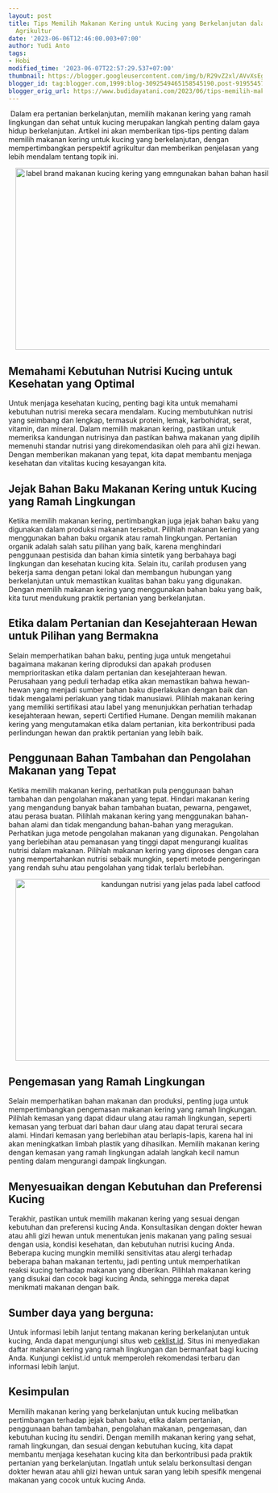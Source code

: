 ```yaml
---
layout: post
title: Tips Memilih Makanan Kering untuk Kucing yang Berkelanjutan dalam Perspektif
  Agrikultur
date: '2023-06-06T12:46:00.003+07:00'
author: Yudi Anto
tags:
- Hobi
modified_time: '2023-06-07T22:57:29.537+07:00'
thumbnail: https://blogger.googleusercontent.com/img/b/R29vZ2xl/AVvXsEginkefUXT7LK5CRbZjdtcEbJZVMBpl5RLpQq7KSXXe5MVZONACH363HCEu3d0XSfNT9tiUtb_faepv-jIOcoHaClBPNkpWPzww1ObO6Y-PWbgkeFTcjVpCG8vJHo2tvCAow_XvCjIlyQkLH1s2MeBw1ZeO1XDZm3jeuDnawrTHecttz2T4RWqEshkdTA/s72-w640-c-h360/catfood.jpg
blogger_id: tag:blogger.com,1999:blog-3092549465158545190.post-9195545740170556719
blogger_orig_url: https://www.budidayatani.com/2023/06/tips-memilih-makanan-kering-untuk.html
---
```


<p>&nbsp;Dalam era pertanian berkelanjutan, memilih makanan kering yang ramah lingkungan dan sehat untuk kucing merupakan langkah penting dalam gaya hidup berkelanjutan. Artikel ini akan memberikan tips-tips penting dalam memilih makanan kering untuk kucing yang berkelanjutan, dengan mempertimbangkan perspektif agrikultur dan memberikan penjelasan yang lebih mendalam tentang topik ini.</p><div class="separator" style="clear: both; text-align: center;"><a href="https://blogger.googleusercontent.com/img/b/R29vZ2xl/AVvXsEginkefUXT7LK5CRbZjdtcEbJZVMBpl5RLpQq7KSXXe5MVZONACH363HCEu3d0XSfNT9tiUtb_faepv-jIOcoHaClBPNkpWPzww1ObO6Y-PWbgkeFTcjVpCG8vJHo2tvCAow_XvCjIlyQkLH1s2MeBw1ZeO1XDZm3jeuDnawrTHecttz2T4RWqEshkdTA/s2135/catfood.jpg" style="margin-left: 1em; margin-right: 1em;"><img alt="label brand makanan kucing kering yang emngunakan bahan bahan hasil dari produk organik" border="0" data-original-height="1200" data-original-width="2135" height="360" src="https://blogger.googleusercontent.com/img/b/R29vZ2xl/AVvXsEginkefUXT7LK5CRbZjdtcEbJZVMBpl5RLpQq7KSXXe5MVZONACH363HCEu3d0XSfNT9tiUtb_faepv-jIOcoHaClBPNkpWPzww1ObO6Y-PWbgkeFTcjVpCG8vJHo2tvCAow_XvCjIlyQkLH1s2MeBw1ZeO1XDZm3jeuDnawrTHecttz2T4RWqEshkdTA/w640-h360/catfood.jpg" width="640" /></a></div><h2>Memahami Kebutuhan Nutrisi Kucing untuk Kesehatan yang Optimal</h2><p>Untuk menjaga kesehatan kucing, penting bagi kita untuk memahami kebutuhan nutrisi mereka secara mendalam. Kucing membutuhkan nutrisi yang seimbang dan lengkap, termasuk protein, lemak, karbohidrat, serat, vitamin, dan mineral. Dalam memilih makanan kering, pastikan untuk memeriksa kandungan nutrisinya dan pastikan bahwa makanan yang dipilih memenuhi standar nutrisi yang direkomendasikan oleh para ahli gizi hewan. Dengan memberikan makanan yang tepat, kita dapat membantu menjaga kesehatan dan vitalitas kucing kesayangan kita.</p><h2>Jejak Bahan Baku Makanan Kering untuk Kucing yang Ramah Lingkungan</h2><p>Ketika memilih makanan kering, pertimbangkan juga jejak bahan baku yang digunakan dalam produksi makanan tersebut. Pilihlah makanan kering yang menggunakan bahan baku organik atau ramah lingkungan. Pertanian organik adalah salah satu pilihan yang baik, karena menghindari penggunaan pestisida dan bahan kimia sintetik yang berbahaya bagi lingkungan dan kesehatan kucing kita. Selain itu, carilah produsen yang bekerja sama dengan petani lokal dan membangun hubungan yang berkelanjutan untuk memastikan kualitas bahan baku yang digunakan. Dengan memilih makanan kering yang menggunakan bahan baku yang baik, kita turut mendukung praktik pertanian yang berkelanjutan.</p><h2>Etika dalam Pertanian dan Kesejahteraan Hewan untuk Pilihan yang Bermakna</h2><p>Selain memperhatikan bahan baku, penting juga untuk mengetahui bagaimana makanan kering diproduksi dan apakah produsen memprioritaskan etika dalam pertanian dan kesejahteraan hewan. Perusahaan yang peduli terhadap etika akan memastikan bahwa hewan-hewan yang menjadi sumber bahan baku diperlakukan dengan baik dan tidak mengalami perlakuan yang tidak manusiawi. Pilihlah makanan kering yang memiliki sertifikasi atau label yang menunjukkan perhatian terhadap kesejahteraan hewan, seperti Certified Humane. Dengan memilih makanan kering yang mengutamakan etika dalam pertanian, kita berkontribusi pada perlindungan hewan dan praktik pertanian yang lebih baik.</p><h2>Penggunaan Bahan Tambahan dan Pengolahan Makanan yang Tepat</h2><p>Ketika memilih makanan kering, perhatikan pula penggunaan bahan tambahan dan pengolahan makanan yang tepat. Hindari makanan kering yang mengandung banyak bahan tambahan buatan, pewarna, pengawet, atau perasa buatan. Pilihlah makanan kering yang menggunakan bahan-bahan alami dan tidak mengandung bahan-bahan yang meragukan. Perhatikan juga metode pengolahan makanan yang digunakan. Pengolahan yang berlebihan atau pemanasan yang tinggi dapat mengurangi kualitas nutrisi dalam makanan. Pilihlah makanan kering yang diproses dengan cara yang mempertahankan nutrisi sebaik mungkin, seperti metode pengeringan yang rendah suhu atau pengolahan yang tidak terlalu berlebihan.</p><div class="separator" style="clear: both; text-align: center;"><a href="https://blogger.googleusercontent.com/img/b/R29vZ2xl/AVvXsEgGtwvZFuOPr1ADqddC58RIjahkdJOUJtRX9o7b3M3IRyjhtOXVND7vbzNzSF8ZYHOF7pNbp3ZuKrVuuaS2aLO1JxSnR6IThqcB1H_-_H5-LtT5LiATsdFz6vSAsbjTDQRO5hnhtYWIRL5w2DkCYhKNHMQ_Qh8sLdqLxL7_GD_aLQYxTRAHU-j-loIpTg/s2135/nutrisi.jpg" style="margin-left: 1em; margin-right: 1em;"><img alt="kandungan nutrisi yang jelas pada label catfood" border="0" data-original-height="1200" data-original-width="2135" height="360" src="https://blogger.googleusercontent.com/img/b/R29vZ2xl/AVvXsEgGtwvZFuOPr1ADqddC58RIjahkdJOUJtRX9o7b3M3IRyjhtOXVND7vbzNzSF8ZYHOF7pNbp3ZuKrVuuaS2aLO1JxSnR6IThqcB1H_-_H5-LtT5LiATsdFz6vSAsbjTDQRO5hnhtYWIRL5w2DkCYhKNHMQ_Qh8sLdqLxL7_GD_aLQYxTRAHU-j-loIpTg/w640-h360/nutrisi.jpg" width="640" /></a></div><h2>Pengemasan yang Ramah Lingkungan</h2><p>Selain memperhatikan bahan makanan dan produksi, penting juga untuk mempertimbangkan pengemasan makanan kering yang ramah lingkungan. Pilihlah kemasan yang dapat didaur ulang atau ramah lingkungan, seperti kemasan yang terbuat dari bahan daur ulang atau dapat terurai secara alami. Hindari kemasan yang berlebihan atau berlapis-lapis, karena hal ini akan meningkatkan limbah plastik yang dihasilkan. Memilih makanan kering dengan kemasan yang ramah lingkungan adalah langkah kecil namun penting dalam mengurangi dampak lingkungan.</p><h2>Menyesuaikan dengan Kebutuhan dan Preferensi Kucing</h2><p>Terakhir, pastikan untuk memilih makanan kering yang sesuai dengan kebutuhan dan preferensi kucing Anda. Konsultasikan dengan dokter hewan atau ahli gizi hewan untuk menentukan jenis makanan yang paling sesuai dengan usia, kondisi kesehatan, dan kebutuhan nutrisi kucing Anda. Beberapa kucing mungkin memiliki sensitivitas atau alergi terhadap beberapa bahan makanan tertentu, jadi penting untuk memperhatikan reaksi kucing terhadap makanan yang diberikan. Pilihlah makanan kering yang disukai dan cocok bagi kucing Anda, sehingga mereka dapat menikmati makanan dengan baik.</p><h2>Sumber daya yang berguna:</h2><p>Untuk informasi lebih lanjut tentang makanan kering berkelanjutan untuk kucing, Anda dapat mengunjungi situs web <a href="	https://ceklist.id/20996/makanan-kering-kucing-dry-food-terbaik/">ceklist.id</a>. Situs ini menyediakan daftar makanan kering yang ramah lingkungan dan bermanfaat bagi kucing Anda. Kunjungi ceklist.id untuk memperoleh rekomendasi terbaru dan informasi lebih lanjut.</p><h2>Kesimpulan</h2><p>Memilih makanan kering yang berkelanjutan untuk kucing melibatkan pertimbangan terhadap jejak bahan baku, etika dalam pertanian, penggunaan bahan tambahan, pengolahan makanan, pengemasan, dan kebutuhan kucing itu sendiri. Dengan memilih makanan kering yang sehat, ramah lingkungan, dan sesuai dengan kebutuhan kucing, kita dapat membantu menjaga kesehatan kucing kita dan berkontribusi pada praktik pertanian yang berkelanjutan. Ingatlah untuk selalu berkonsultasi dengan dokter hewan atau ahli gizi hewan untuk saran yang lebih spesifik mengenai makanan yang cocok untuk kucing Anda.</p>